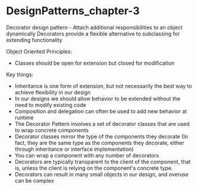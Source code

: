 # DesignPatterns_chapter-3
Decorator design pattern -
Attach additional responsibilities to an object dynamically
Decorators provide a flexible alternative to subclassing for extending functionality

Object Oriented Principles:
- Classes should be open for extension but closed for modification

Key things:
- Inheritance is one form of extension, but not necessarily the best way to achieve flexibility in our design
- In our designs we should allow behavior to be extended without the need to modify existing code
- Composition and delegation can often be used to add new behavior at runtime
- The Decorator Pattern involves a set of decorator classes that are used to wrap concrete components
- Decorator classes mirror the type of the components they decorate
(In fact, they are the same type as the components they decorate, either through inheritance or interface implementation)
- You can wrap a component with any number of decorators
- Decorators are typically transparent to the client of the component, that is, unless the client is relying on the component's concrete type.
- Decorators can result in many small objects in our design, and overuse can be complex
